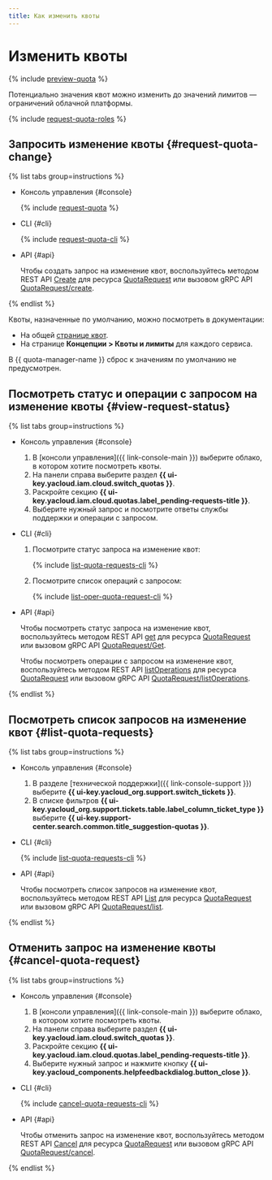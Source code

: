 ```yaml
---
title: Как изменить квоты
---
```


# Изменить квоты

{% include [preview-quota](../../_includes/quota-manager/preview-quota.md) %}

Потенциально значения квот можно изменить до значений лимитов — ограничений облачной платформы.

{% include [request-quota-roles](../../_includes/quota-manager/request-quota-roles.md) %}

## Запросить изменение квоты {#request-quota-change}

{% list tabs group=instructions %}

- Консоль управления {#console}

  {% include [request-quota](../../_includes/quota-manager/request-quota.md) %}

- CLI {#cli}

  {% include [request-quota-cli](../../_includes/quota-manager/request-quota-cli.md) %}

- API {#api}

  Чтобы создать запрос на изменение квот, воспользуйтесь методом REST API [Create](../api-ref/QuotaRequest/create.md) для ресурса [QuotaRequest](../api-ref/QuotaRequest/) или вызовом gRPC API [QuotaRequest/create](../api-ref/grpc/QuotaRequest/create.md).

{% endlist %}

Квоты, назначенные по умолчанию, можно посмотреть в документации:

* На общей [странице квот](../../overview/concepts/quotas-limits.md#quotas-limits-default).
* На странице **Концепции > Квоты и лимиты** для каждого сервиса.

В {{ quota-manager-name }} сброс к значениям по умолчанию не предусмотрен.

## Посмотреть статус и операции с запросом на изменение квоты {#view-request-status}

{% list tabs group=instructions %}

- Консоль управления {#console}

  1. В [консоли управления]({{ link-console-main }}) выберите облако, в котором хотите посмотреть квоты.
  1. На панели справа выберите раздел **{{ ui-key.yacloud.iam.cloud.switch_quotas }}**.
  1. Раскройте секцию **{{ ui-key.yacloud.iam.cloud.quotas.label_pending-requests-title }}**.
  1. Выберите нужный запрос и посмотрите ответы службы поддержки и операции с запросом.

- CLI {#cli}

  1. Посмотрите статус запроса на изменение квот:
      
      {% include [list-quota-requests-cli](../../_includes/quota-manager/list-quota-requests-cli.md) %}

  1. Посмотрите список операций с запросом:

      {% include [list-oper-quota-request-cli](../../_includes/quota-manager/list-oper-quota-request-cli.md) %}

- API {#api}

  Чтобы посмотреть статус запроса на изменение квот, воспользуйтесь методом REST API [get](../api-ref/QuotaRequest/get.md) для ресурса [QuotaRequest](../api-ref/QuotaRequest/) или вызовом gRPC API [QuotaRequest/Get](../api-ref/grpc/QuotaRequest/get.md).

  Чтобы посмотреть операции с запросом на изменение квот, воспользуйтесь методом REST API [listOperations](../api-ref/QuotaRequest/listOperations.md) для ресурса [QuotaRequest](../api-ref/QuotaRequest/) или вызовом gRPC API [QuotaRequest/listOperations](../api-ref/grpc/QuotaRequest/listOperations.md).

{% endlist %}

## Посмотреть список запросов на изменение квот {#list-quota-requests}

{% list tabs group=instructions %}

- Консоль управления {#console}

  1. В разделе [технической поддержки]({{ link-console-support }}) выберите **{{ ui-key.yacloud_org.support.switch_tickets }}**.
  1. В списке фильтров **{{ ui-key.yacloud_org.support.tickets.table.label_column_ticket_type }}** выберите **{{ ui-key.support-center.search.common.title_suggestion-quotas }}**.

- CLI {#cli}

  {% include [list-quota-requests-cli](../../_includes/quota-manager/list-quota-requests-cli.md) %}

- API {#api}

  Чтобы посмотреть список запросов на изменение квот, воспользуйтесь методом REST API [List](../api-ref/QuotaRequest/list.md) для ресурса [QuotaRequest](../api-ref/QuotaRequest/) или вызовом gRPC API [QuotaRequest/list](../api-ref/grpc/QuotaRequest/list.md).

{% endlist %}

## Отменить запрос на изменение квоты {#cancel-quota-request}

{% list tabs group=instructions %}

- Консоль управления {#console}

  1. В [консоли управления]({{ link-console-main }}) выберите облако, в котором хотите посмотреть квоты.
  1. На панели справа выберите раздел **{{ ui-key.yacloud.iam.cloud.switch_quotas }}**.
  1. Раскройте секцию **{{ ui-key.yacloud.iam.cloud.quotas.label_pending-requests-title }}**.
  1. Выберите нужный запрос и нажмите кнопку **{{ ui-key.yacloud_components.helpfeedbackdialog.button_close }}**.

- CLI {#cli}
      
  {% include [cancel-quota-requests-cli](../../_includes/quota-manager/cancel-quota-requests-cli.md) %}

- API {#api}

  Чтобы отменить запрос на изменение квот, воспользуйтесь методом REST API [Cancel](../api-ref/QuotaRequest/cancel.md) для ресурса [QuotaRequest](../api-ref/QuotaRequest/) или вызовом gRPC API [QuotaRequest/cancel](../api-ref/grpc/QuotaRequest/cancel.md).

{% endlist %}